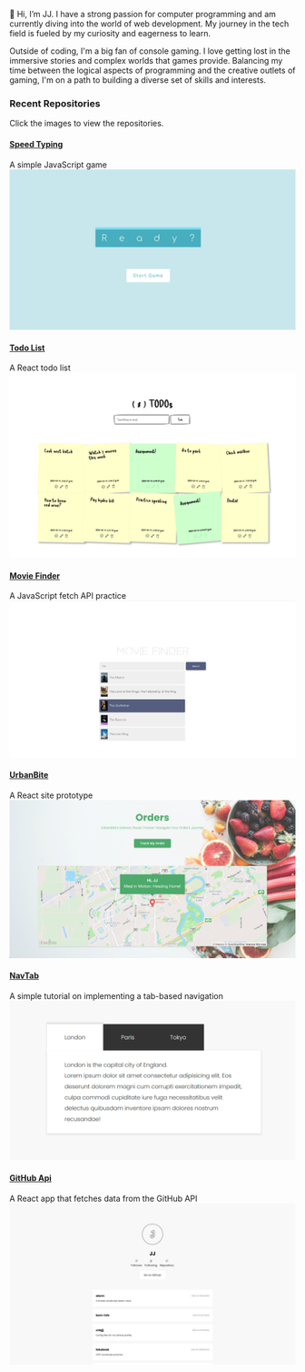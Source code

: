 👋 Hi, I’m JJ. I have a strong passion for computer programming and am currently diving into the world of web development. My journey in the tech field is fueled by my curiosity and eagerness to learn.

Outside of coding, I'm a big fan of console gaming. I love getting lost in the immersive stories and complex worlds that games provide. Balancing my time between the logical aspects of programming and the creative outlets of gaming, I'm on a path to building a diverse set of skills and interests.

### Recent Repositories

Click the images to view the repositories.

#### [Speed Typing](https://github.com/cnbjjj/speed-typing)
A simple JavaScript game  
[![Screenshot](https://github.com/cnbjjj/speed-typing/blob/dev/assets/img/screenshot.png?raw=true)](https://github.com/cnbjjj/speed-typing)

#### [Todo List](https://github.com/cnbjjj/practice-react-todolist)
A React todo list  
[![Screenshot](https://github.com/cnbjjj/practice-react-todolist/blob/gh-pages/screenshot.png?raw=true)](https://github.com/cnbjjj/practice-react-todolist)

#### [Movie Finder](https://github.com/cnbjjj/movie-finder)
A JavaScript fetch API practice  
[![Screenshot](https://github.com/cnbjjj/movie-finder/blob/main/assets/img/screenshot.png?raw=true)](https://github.com/cnbjjj/movie-finder)

#### [UrbanBite](https://github.com/cnbjjj/practice-react-urbanbite)
A React site prototype  
[![Screenshot](https://github.com/cnbjjj/practice-react-urbanbite/blob/gh-pages/assets/img/screenshot.jpg?raw=true)](https://github.com/cnbjjj/practice-react-urbanbite)

#### [NavTab](https://github.com/cnbjjj/navigation-tabs)
A simple tutorial on implementing a tab-based navigation  
[![Screenshot](https://github.com/cnbjjj/navigation-tabs/blob/main/assets/img/screenshot.png?raw=true)](https://github.com/cnbjjj/navigation-tabs)

#### [GitHub Api](https://github.com/cnbjjj/practice-react-ghapi)
A React app that fetches data from the GitHub API  
[![Screenshot](https://github.com/cnbjjj/practice-react-ghapi/blob/gh-pages/screenshot.png?raw=true)](https://github.com/cnbjjj/practice-react-ghapi)
